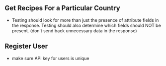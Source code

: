 
## Get Recipes For a Particular Country
* Testing should look for more than just the presence of attribute fields in the response. Testing should also determine which fields should NOT be present. (don’t send back unnecessary data in the response)

## Register User
* make sure API key for users is unique